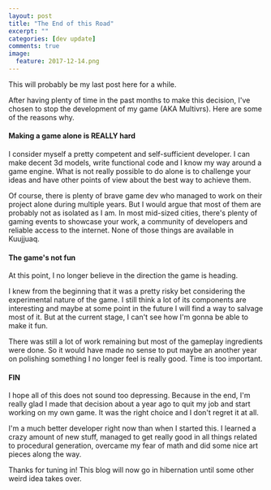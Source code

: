 ```yaml
---
layout: post
title: "The End of this Road"
excerpt: ""
categories: [dev update]
comments: true
image:
  feature: 2017-12-14.png
---
```


This will probably be my last post here for a while.

After having plenty of time in the past months to make this decision, I've chosen to stop the development of my game (AKA Multivrs). Here are some of the reasons why.

#### Making a game alone is REALLY hard

I consider myself a pretty competent and self-sufficient developer. I can make decent 3d models, write functional code and I know my way around a game engine. What is not really possible to do alone is to challenge your ideas and have other points of view about the best way to achieve them.

Of course, there is plenty of brave game dev who managed to work on their project alone during multiple years. But I would argue that most of them are probably not as isolated as I am. In most mid-sized cities, there's plenty of gaming events to showcase your work, a community of developers and reliable access to the internet. None of those things are available in Kuujjuaq.

#### The game's not fun

At this point, I no longer believe in the direction the game is heading.

I knew from the beginning that it was a pretty risky bet considering the experimental nature of the game. I still think a lot of its components are interesting and maybe at some point in the future I will find a way to salvage most of it. But at the current stage, I can't see how I'm gonna be able to make it fun.

There was still a lot of work remaining but most of the gameplay ingredients were done. So it would have made no sense to put maybe an another year on polishing something I no longer feel is really good. Time is too important.

#### FIN

I hope all of this does not sound too depressing. Because in the end, I'm really glad I made that decision about a year ago to quit my job and start working on my own game. It was the right choice and I don't regret it at all.

I'm a much better developer right now than when I started this. I learned a crazy amount of new stuff, managed to get really good in all things related to procedural generation, overcame my fear of math and did some nice art pieces along the way.

Thanks for tuning in! This blog will now go in hibernation until some other weird idea takes over.
